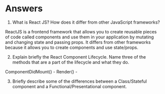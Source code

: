 # Answers

1. What is React JS? How does it differ from other JavaScript frameworks?

ReactJS is a frontend framework that allows you to create reusable pieces of code called components and use them in your application by mutating and changing state and passing props.  It differs from other frameworks because it allows you to create components and use state/props.


2. Explain briefly the React Component Lifecycle. Name three of the methods that are a part of the lifecycle and what they do.

ComponentDidMount() -
Render() -



3. Briefly describe some of the differences between a Class/Stateful component and a Functional/Presentational component.
